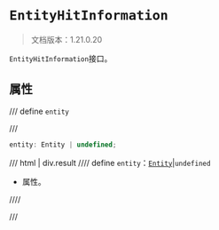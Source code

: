 # `EntityHitInformation`

> 文档版本：1.21.0.20

`EntityHitInformation`接口。

## 属性

/// define
`entity`


///

```js
entity: Entity | undefined;
```

/// html | div.result
//// define
`entity`：[`Entity`](./entity.md)|`undefined`

- 属性。


////

///

